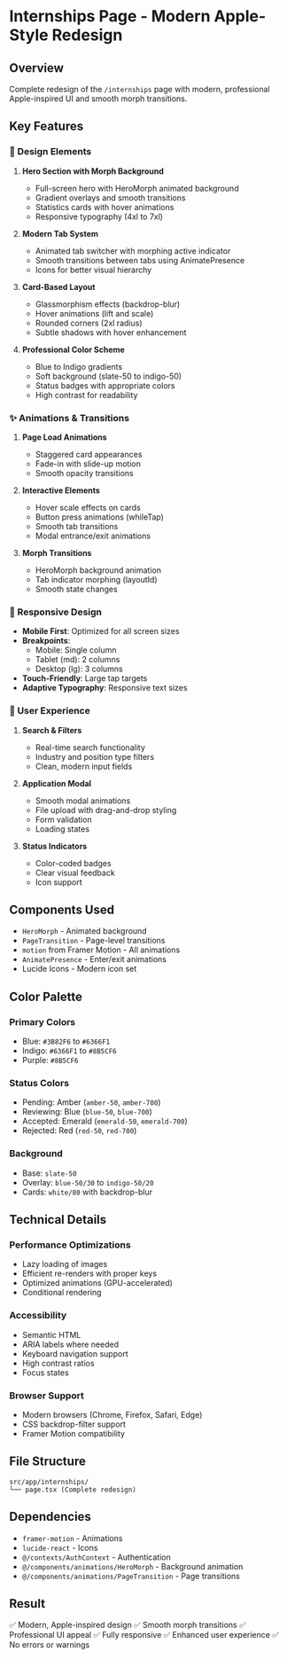 # Internships Page - Modern Apple-Style Redesign

## Overview
Complete redesign of the `/internships` page with modern, professional Apple-inspired UI and smooth morph transitions.

## Key Features

### 🎨 Design Elements

1. **Hero Section with Morph Background**
   - Full-screen hero with HeroMorph animated background
   - Gradient overlays and smooth transitions
   - Statistics cards with hover animations
   - Responsive typography (4xl to 7xl)

2. **Modern Tab System**
   - Animated tab switcher with morphing active indicator
   - Smooth transitions between tabs using AnimatePresence
   - Icons for better visual hierarchy

3. **Card-Based Layout**
   - Glassmorphism effects (backdrop-blur)
   - Hover animations (lift and scale)
   - Rounded corners (2xl radius)
   - Subtle shadows with hover enhancement

4. **Professional Color Scheme**
   - Blue to Indigo gradients
   - Soft background (slate-50 to indigo-50)
   - Status badges with appropriate colors
   - High contrast for readability

### ✨ Animations & Transitions

1. **Page Load Animations**
   - Staggered card appearances
   - Fade-in with slide-up motion
   - Smooth opacity transitions

2. **Interactive Elements**
   - Hover scale effects on cards
   - Button press animations (whileTap)
   - Smooth tab transitions
   - Modal entrance/exit animations

3. **Morph Transitions**
   - HeroMorph background animation
   - Tab indicator morphing (layoutId)
   - Smooth state changes

### 📱 Responsive Design

- **Mobile First**: Optimized for all screen sizes
- **Breakpoints**:
  - Mobile: Single column
  - Tablet (md): 2 columns
  - Desktop (lg): 3 columns
- **Touch-Friendly**: Large tap targets
- **Adaptive Typography**: Responsive text sizes

### 🎯 User Experience

1. **Search & Filters**
   - Real-time search functionality
   - Industry and position type filters
   - Clean, modern input fields

2. **Application Modal**
   - Smooth modal animations
   - File upload with drag-and-drop styling
   - Form validation
   - Loading states

3. **Status Indicators**
   - Color-coded badges
   - Clear visual feedback
   - Icon support

## Components Used

- `HeroMorph` - Animated background
- `PageTransition` - Page-level transitions
- `motion` from Framer Motion - All animations
- `AnimatePresence` - Enter/exit animations
- Lucide Icons - Modern icon set

## Color Palette

### Primary Colors
- Blue: `#3B82F6` to `#6366F1`
- Indigo: `#6366F1` to `#8B5CF6`
- Purple: `#8B5CF6`

### Status Colors
- Pending: Amber (`amber-50`, `amber-700`)
- Reviewing: Blue (`blue-50`, `blue-700`)
- Accepted: Emerald (`emerald-50`, `emerald-700`)
- Rejected: Red (`red-50`, `red-700`)

### Background
- Base: `slate-50`
- Overlay: `blue-50/30` to `indigo-50/20`
- Cards: `white/80` with backdrop-blur

## Technical Details

### Performance Optimizations
- Lazy loading of images
- Efficient re-renders with proper keys
- Optimized animations (GPU-accelerated)
- Conditional rendering

### Accessibility
- Semantic HTML
- ARIA labels where needed
- Keyboard navigation support
- High contrast ratios
- Focus states

### Browser Support
- Modern browsers (Chrome, Firefox, Safari, Edge)
- CSS backdrop-filter support
- Framer Motion compatibility

## File Structure
```
src/app/internships/
└── page.tsx (Complete redesign)
```

## Dependencies
- `framer-motion` - Animations
- `lucide-react` - Icons
- `@/contexts/AuthContext` - Authentication
- `@/components/animations/HeroMorph` - Background animation
- `@/components/animations/PageTransition` - Page transitions

## Result
✅ Modern, Apple-inspired design
✅ Smooth morph transitions
✅ Professional UI appeal
✅ Fully responsive
✅ Enhanced user experience
✅ No errors or warnings
